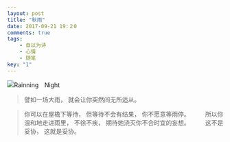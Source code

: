 ```yaml
---
layout: post
title: "秋雨"
date: 2017-09-21 19:２0
comments: true
tags: 
	- 自以为诗
	- 心情
	- 随笔
key: "1"
---
```


![Rainning　Night](/assets/blogImg/rain.jpg)

> 譬如一场大雨，
> 就会让你突然间无所适从。
>　　
<!-- more -->
> 你可以在屋檐下等待，
> 但等待不会有结果，
> 你不愿意等雨停。
>　　
> 所以你温和地走进雨里，
> 不徐不疾，
> 期待她浇灭你不合时宜的妄想。
>　　
> 这不是妥协，
> 这就是妥协。
